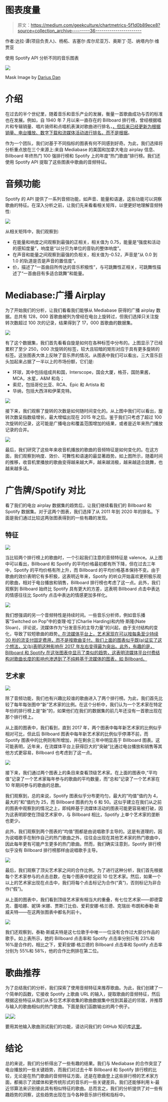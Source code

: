 # 图表度量

> 原文：<https://medium.com/geekculture/chartmetrics-5f1d0b89ece8?source=collection_archive---------36----------------------->

作者:达拉·谭(项目负责人)、杨柘、吉塞尔·库尔尼亚万、奥斯丁·范、纳塔内尔·维贾亚

使用 Spotify API 分析不同的音乐图表

![](img/250cf1649ec561184657b0fd2950fadb.png)

Mask Image by [Darius Dan](https://icon-icons.com/icon/music-note-circle-shape-brand/59119)

# 介绍

在过去的半个世纪里，随着音乐和音乐产业的发展，衡量一首歌曲成功与否的标准也在发展。例如，自 1940 年 7 月以来一直存在的 Billboard 排行榜，曾经根据唱片和专辑销量、唱片骑师和点唱机表演对歌曲进行排名，[，但后来已经更新为根据销量、电台播放、数字下载和流媒体活动进行排名，而不是根据](https://en.wikipedia.org/wiki/Billboard_charts#:~:text=History%2C%20methods%20and%20description,-This%20section%20needs&text=On%20January%204%2C%201936%2C%20Billboard,Hot%20100%20by%20mid%2D1958.)。

作为一个团队，我们对基于不同指标的图表有何不同感到好奇。为此，我们选择将分析重点放在三个来源上:来自 Mediabase 的美国和加拿大电台 airplay 信息、Billboard 年终热门 100 强排行榜和 Spotify 上的年度“热门歌曲”排行榜。我们还使用 Spotify API 提取了这些图表中歌曲的音频特征。

# 音频功能

Spotify 的 API 提供了一系列音频功能，如声音、能量和语速，这些功能可以洞察歌曲的特征。在深入分析之前，让我们先来看看相关矩阵，以便更好地理解音频特性:

![](img/9ec38e7b6165072a40350c59d2b01a56.png)

从相关矩阵中，我们观察到:

*   在能量和响度之间观察到最强的正相关，相关值为 0.75，能量是“强度和活动的感知度量”，响度是“以分贝为单位的音轨的整体响度”。
*   在声音和能量之间观察到最强的负相关，相关值为-0.52，声音是“从 0.0 到 1.0 的轨道是否是声音的置信度”。
*   价，描述了“一首曲目所传达的音乐积极性”，与可跳舞性正相关，可跳舞性描述了“一首曲目有多适合跳舞”和能量。

# Mediabase:广播 Airplay

为了开始我们的分析，让我们看看我们能够从 Mediabase 获得的广播 airplay 数据。总共有 128，000 首歌曲被列为曾经在电台上旋转过，但我们选择只关注旋转次数超过 100 次的记录，结果得到了 17，000 首歌曲的数据集。

![](img/389a247702c928900108f0518d9d6606.png)

有了这个数据集，我们首先看看自旋是如何在各种标签中分布的。上图显示了已经累积了至少 250，000 次旋转的标签，较大且较暗的矩形对应于具有更多旋转的标签。这张图表大体上反映了音乐界的情况。从图表中我们可以看出，三大音乐巨头加起来占据了一半以上的市场份额，它们是:

*   环球，其中包括组成共和国，Interscope，国会大厦，格芬，国防果酱，MCA，水星，A&M 和岛；
*   索尼，包括哥伦比亚、RCA、Epic 和 Artista 和
*   华纳，包括大西洋和伊莱克特。

![](img/1a254518cd26988b6d0fc0bb14c2c275.png)

接下来，我们观察了旋转的次数是如何随时间变化的。从上图中我们可以看出，旋转次数呈指数级增长，最大增幅出现在 2015 年之后。鉴于我们只考虑了超过 100 次旋转的记录，这可能是广播电台和覆盖范围增加的结果，或者是近年来热门播放记录的合并。

![](img/c444d2615998e8689697fc0f344c94ac.png)

最后，我们研究了这些年来收音机播放的歌曲的音频特征是如何变化的。在这方面，我们观察到响度、效价、可舞性和语速的最显著趋势。如上图所示，随着时间的推移，收音机里播放的歌曲变得越来越大声，越来越消极，越来越适合跳舞，也越来越多话。

# 广告牌/Spotify 对比

看了我们的电台 airplay 数据集的趋势后，让我们继续看我们的 Billboard 和 Spotify 数据集。对于这两个图表，我们选择了从 2011 年到 2020 年的排名。下面是我们通过比较这两张图表得到的一些有趣的发现。

## 特征

![](img/0de8e23c1639197d11c31ffc614f03cc.png)

当比较两个排行榜上的歌曲时，一个引起我们注意的音频特征是 valence。从上图中可以看出，Billboard 和 Spotify 的平均价格最初都有所下降，但在过去三年中，Spotify 的平均价格有所上升，而 Billboard 的平均价格基本保持不变。由于歌曲的效价表明它有多积极，这表明近年来，Spotify 的听众开始喜欢更积极乐观的歌曲，相对于电台播放和销售，Billboard 排行榜也考虑了这一点。此外，我们观察到 Billboard 始终比 Spotify 具有更大的方差，这表明 Billboard 点击中表达的情感往往比 Spotify 点击中表达的情感更加多样化。

![](img/ba6d36826c9fba95123b4a808e547398.png)

我们想强调的另一个音频特性是持续时间。一些音乐分析师，例如音乐播客“Switched on Pop”中的查理·哈丁(Charlie Harding)和内特·斯隆(Nate Sloan)，评论说，流媒体作为“分发音乐的主导力量”的兴起，由于支付结构的变化，导致了较短歌曲的趋势[，在流媒体平台上，艺术家现在可以按每条至少持续 30 秒的流支付固定费用，而不是按歌曲支付。我们上面的图表似乎既(a)证实了这个想法，又(b)表明这种影响在 2017 年左右变得最为突出。此外，有趣的是，Billboard 和 Spotify 在这张图表中显示了类似的趋势，这表明流媒体平台付费结构对歌曲长度的影响也渗透到了不纯粹基于流媒体的图表，如 Billboard。](http://theverge.com/2019/5/28/18642978/music-streaming-spotify-song-length-distribution-production-switched-on-pop-vergecast-interview)

## 艺术家

![](img/84077092e9e1c323a6e83a488390d17b.png)

除了音频功能，我们也有兴趣比较谁的歌曲进入了两个排行榜。为此，我们首先比较了每年每张图中“新”艺术家的比例。在这个分析中，我们认为一个艺术家在特定年份的排行榜上是“新”的，如果他们在我们的数据集的前几年还没有一首歌出现在那个排行榜上。

从上面的图表中，我们看到，直到 2017 年，两个图表中每年新艺术家的比例似乎相对可比，但此后 Billboard 图表中每年新艺术家的比例似乎停滞不前，而 Spotify 图表中的比例则有所增加，并在剩余三年中明显高于 Billboard 图表。这可能表明，近年来，在流媒体平台上获得巨大的“突破”比通过电台播放和销售等其他方式更容易，Billboard 也考虑到了这一点。

![](img/14b941e00783e13ec0ce1eba5856918d.png)

接下来，我们通过两个图表上的条目来查看顶级艺术家。在上面的图表中,“平均值”记录了一个艺术家每年参与的歌曲的平均数量，而“总和”记录了一个艺术家在 10 年期间参与的歌曲的总数。

我们观察到，总的来说，Spotify 图表似乎分布更均匀，最大的“均值”值约为 4，最大的“和”值约为 25，而 Billboard 图表约为 6 和 50。这似乎建立在我们从之前的图表中观察到的情况之上，即纯粹基于流媒体活动的图表可能更容易被打破，因为这表明即使在顶级艺术家中，与 Billboard 相比，Spotify 上单个艺术家的垄断也更少。

此外，我们观察到两个图表的“均值”图都是由说唱歌手主导的。这是有道理的，因为说唱歌手在制作自己的热门歌曲之外，往往会出现在其他艺术家的热门歌曲中，因此每年更有可能产生更多的热门歌曲。然而，我们确实注意到，Spotify 排行榜似乎没有 Billboard 排行榜那样由说唱歌手主导。

![](img/faf7e8ab3636e7a1c820887e5bcf97b7.png)

最后，我们观察了顶尖艺术家之间的合作比例。为了进行这种分析，我们首先根据每个艺术家参与的点击总数，在每个图表中锁定前 10 位艺术家。然后，如果一个以上的艺术家出现在点击中，我们将每个点击标记为合作(“真”)，否则标记为非合作(“假”)。

从上面的图表中，我们看到顶级艺术家有相当大的重叠，有七位艺术家——即德雷克、蕾哈娜、妮琪·米娜、贾斯汀比伯、爱莉安娜·格兰德、克瑞丝·布朗和泰勒·斯威夫特——在这两张图表中都名列前十。

![](img/04f66dc9da38bd81162ff26370e08349.png)

我们还观察到，泰勒·斯威夫特是这七位歌手中唯一一位没有合作过大部分作品的歌手。如上表所示，她的 Billboard 点击率和 Spotify 点击率分别只有 23%和 16%是合作的，相比之下，爱莉安娜·格兰德的 Billboard 点击率和 Spotify 点击率分别为 55%和 58%，他的合作比例排在第二位。

# 歌曲推荐

为了总结我们的分析，我们探索了使用音频特征来推荐歌曲。为此，我们创建了一个简单的函数，它接收 Spotify 上歌曲 URL 的输入，提取歌曲的音频特征，然后根据这些特征从我们从多位艺术家收集的歌曲数据集中找到其最近的邻居，并推荐与输入的歌曲相似的热门歌曲。下面是我们函数输出的两个例子。

![](img/42e0ed7055308421644aa344ea751d6f.png)![](img/cb9334d1983876ff8f6619bafb4e0b24.png)

要用其他输入歌曲测试我们的功能，请访问我们的 GitHub 知识库[这里](https://github.com/datares/chartmetric)。

# 结论

总的来说，我们的分析得出了一些有趣的结果。我们与 Mediabase 的合作突显了电台播放的一些关键趋势，而我们对过去十年 Billboard 和 Spotify 排行榜的比较，无论是在热门歌曲的音频特征方面，还是在歌曲登上这些排行榜的艺术家方面，都揭示了流媒体和更传统形式的音乐的一些关键差异。我们还能够利用 k-最近邻算法来识别彼此具有相似特征的歌曲。总而言之，我们的分析提供了对一些有趣趋势的洞察，这些趋势出现在当今各种音乐排行榜和指标中。